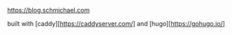 https://blog.schmichael.com

built with [caddy][https://caddyserver.com/] and [hugo][https://gohugo.io/]
